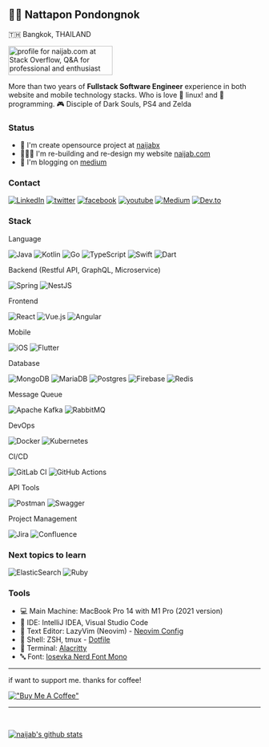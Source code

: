 ## 🧔🏻 Nattapon Pondongnok

🇹🇭 Bangkok, THAILAND

<a href="https://stackoverflow.com/users/7575602/naijab-com"><img src="https://stackoverflow.com/users/flair/7575602.png?theme=dark" width="208" height="58" alt="profile for naijab.com at Stack Overflow, Q&amp;A for professional and enthusiast programmers" title="profile for naijab.com at Stack Overflow, Q&amp;A for professional and enthusiast programmers"></a>

More than two years of **Fullstack Software Engineer** experience in both website and mobile technology stacks. Who is love 🐧 linux! and 🤖 programming. 🎮 Disciple of Dark Souls, PS4 and Zelda

### Status
- 📌 I'm create opensource project at [naijabx](https://github.com/naijabx)
- 🧑🏻‍💻 I'm re-building and re-design my website [naijab.com](https://naijab.com)
- 📝 I'm blogging on [medium](https://medium.com/@naijab) 

### Contact
[![LinkedIn](https://img.shields.io/badge/linkedin-%230077B5.svg?style=for-the-badge&logo=linkedin&logoColor=white)](https://linkedin.com/in/jabnattapon)
[![twitter](https://img.shields.io/badge/Twitter-%231DA1F2.svg?style=for-the-badge&logo=Twitter&logoColor=white)](https://twitter.com/_naijab)
[![facebook](https://img.shields.io/badge/Facebook-%231877F2.svg?style=for-the-badge&logo=Facebook&logoColor=white)](https://web.facebook.com/naijabcom)
[![youtube](https://img.shields.io/badge/YouTube-%23FF0000.svg?style=for-the-badge&logo=YouTube&logoColor=white)](https://www.youtube.com/@naijab)
[![Medium](https://img.shields.io/badge/Medium-12100E?style=for-the-badge&logo=medium&logoColor=white)](https://naijab.medium.com)
[![Dev.to](https://img.shields.io/badge/dev.to-0A0A0A?style=for-the-badge&logo=dev.to&logoColor=white)](https://dev.to/naijab)

### Stack
Language

![Java](https://img.shields.io/badge/java-%23ED8B00.svg?style=for-the-badge&logo=openjdk&logoColor=white)
![Kotlin](https://img.shields.io/badge/kotlin-%237F52FF.svg?style=for-the-badge&logo=kotlin&logoColor=white)
![Go](https://img.shields.io/badge/go-%2300ADD8.svg?style=for-the-badge&logo=go&logoColor=white)
![TypeScript](https://img.shields.io/badge/typescript-%23007ACC.svg?style=for-the-badge&logo=typescript&logoColor=white)
![Swift](https://img.shields.io/badge/swift-F54A2A?style=for-the-badge&logo=swift&logoColor=white)
![Dart](https://img.shields.io/badge/dart-%230175C2.svg?style=for-the-badge&logo=dart&logoColor=white)

Backend (Restful API, GraphQL, Microservice)

![Spring](https://img.shields.io/badge/spring-%236DB33F.svg?style=for-the-badge&logo=spring&logoColor=white)
![NestJS](https://img.shields.io/badge/nestjs-%23E0234E.svg?style=for-the-badge&logo=nestjs&logoColor=white)

Frontend

![React](https://img.shields.io/badge/react-%2320232a.svg?style=for-the-badge&logo=react&logoColor=%2361DAFB)
![Vue.js](https://img.shields.io/badge/vuejs-%2335495e.svg?style=for-the-badge&logo=vuedotjs&logoColor=%234FC08D)
![Angular](https://img.shields.io/badge/angular-%23DD0031.svg?style=for-the-badge&logo=angular&logoColor=white)

Mobile

![iOS](https://img.shields.io/badge/iOS-000000?style=for-the-badge&logo=ios&logoColor=white)
![Flutter](https://img.shields.io/badge/Flutter-%2302569B.svg?style=for-the-badge&logo=Flutter&logoColor=white)

Database

![MongoDB](https://img.shields.io/badge/MongoDB-%234ea94b.svg?style=for-the-badge&logo=mongodb&logoColor=white)
![MariaDB](https://img.shields.io/badge/MariaDB-003545?style=for-the-badge&logo=mariadb&logoColor=white)
![Postgres](https://img.shields.io/badge/postgres-%23316192.svg?style=for-the-badge&logo=postgresql&logoColor=white)
![Firebase](https://img.shields.io/badge/Firebase-039BE5?style=for-the-badge&logo=Firebase&logoColor=white)
![Redis](https://img.shields.io/badge/redis-%23DD0031.svg?style=for-the-badge&logo=redis&logoColor=white)

Message Queue

![Apache Kafka](https://img.shields.io/badge/Apache%20Kafka-000?style=for-the-badge&logo=apachekafka)
![RabbitMQ](https://img.shields.io/badge/Rabbitmq-FF6600?style=for-the-badge&logo=rabbitmq&logoColor=white)

DevOps

![Docker](https://img.shields.io/badge/docker-%230db7ed.svg?style=for-the-badge&logo=docker&logoColor=white)
![Kubernetes](https://img.shields.io/badge/kubernetes-%23326ce5.svg?style=for-the-badge&logo=kubernetes&logoColor=white)

CI/CD

![GitLab CI](https://img.shields.io/badge/gitlab%20ci-FF6600.svg?style=for-the-badge&logo=gitlab&logoColor=white)
![GitHub Actions](https://img.shields.io/badge/github%20actions-%232671E5.svg?style=for-the-badge&logo=githubactions&logoColor=white)

API Tools

![Postman](https://img.shields.io/badge/Postman-FF6C37?style=for-the-badge&logo=postman&logoColor=white)
![Swagger](https://img.shields.io/badge/-Swagger-%23Clojure?style=for-the-badge&logo=swagger&logoColor=white)

Project Management

![Jira](https://img.shields.io/badge/jira-%230A0FFF.svg?style=for-the-badge&logo=jira&logoColor=white)
![Confluence](https://img.shields.io/badge/confluence-%23172BF4.svg?style=for-the-badge&logo=confluence&logoColor=white)


### Next topics to learn

![ElasticSearch](https://img.shields.io/badge/-ElasticSearch-005571?style=for-the-badge&logo=elasticsearch)
![Ruby](https://img.shields.io/badge/ruby-%23CC342D.svg?style=for-the-badge&logo=ruby&logoColor=white)


### Tools
- 💻 Main Machine:  MacBook Pro 14 with M1 Pro (2021 version)
- 🧰 IDE: IntelliJ IDEA, Visual Studio Code
- 📝 Text Editor: LazyVim (Neovim) - [Neovim Config](https://github.com/naijab/lazyvim-config)
- 🚥 Shell: ZSH, tmux - [Dotfile](https://github.com/naijab/dot_file)
- 🚏 Terminal: [Alacritty](https://github.com/alacritty/alacritty)
- 🔤 Font: [Iosevka Nerd Font Mono](https://github.com/ryanoasis/nerd-fonts/tree/master/patched-fonts/Iosevka)

---

if want to support me. thanks for coffee!

 [!["Buy Me A Coffee"](https://www.buymeacoffee.com/assets/img/custom_images/orange_img.png)](https://www.buymeacoffee.com/naijab)

---

</br>

  [![naijab's github stats](https://github-readme-stats.vercel.app/api?username=naijab&show_icons=true&theme=radical)](https://github.com/naijab)
